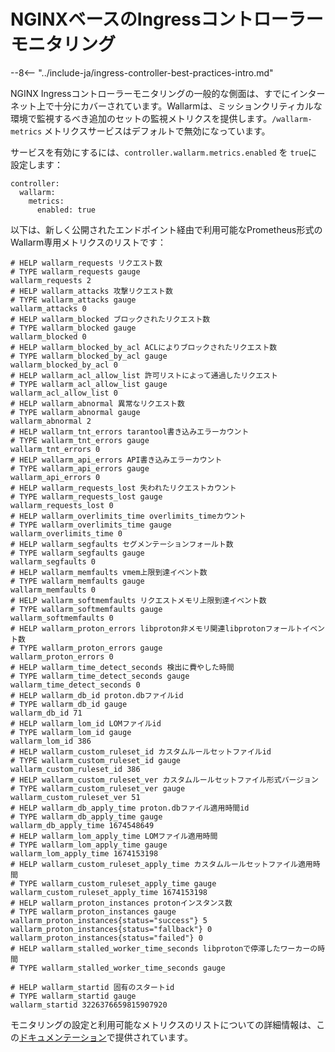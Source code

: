 # NGINXベースのIngressコントローラーモニタリング

--8<-- "../include-ja/ingress-controller-best-practices-intro.md"

NGINX Ingressコントローラーモニタリングの一般的な側面は、すでにインターネット上で十分にカバーされています。Wallarmは、ミッションクリティカルな環境で監視するべき追加のセットの監視メトリクスを提供します。`/wallarm-metrics` メトリクスサービスはデフォルトで無効になっています。

サービスを有効にするには、`controller.wallarm.metrics.enabled` を `true`に設定します：

```
controller:
  wallarm:
    metrics:
      enabled: true
```

以下は、新しく公開されたエンドポイント経由で利用可能なPrometheus形式のWallarm専用メトリクスのリストです：

```
# HELP wallarm_requests リクエスト数
# TYPE wallarm_requests gauge
wallarm_requests 2
# HELP wallarm_attacks 攻撃リクエスト数
# TYPE wallarm_attacks gauge
wallarm_attacks 0
# HELP wallarm_blocked ブロックされたリクエスト数
# TYPE wallarm_blocked gauge
wallarm_blocked 0
# HELP wallarm_blocked_by_acl ACLによりブロックされたリクエスト数
# TYPE wallarm_blocked_by_acl gauge
wallarm_blocked_by_acl 0
# HELP wallarm_acl_allow_list 許可リストによって通過したリクエスト
# TYPE wallarm_acl_allow_list gauge
wallarm_acl_allow_list 0
# HELP wallarm_abnormal 異常なリクエスト数
# TYPE wallarm_abnormal gauge
wallarm_abnormal 2
# HELP wallarm_tnt_errors tarantool書き込みエラーカウント
# TYPE wallarm_tnt_errors gauge
wallarm_tnt_errors 0
# HELP wallarm_api_errors API書き込みエラーカウント
# TYPE wallarm_api_errors gauge
wallarm_api_errors 0
# HELP wallarm_requests_lost 失われたリクエストカウント
# TYPE wallarm_requests_lost gauge
wallarm_requests_lost 0
# HELP wallarm_overlimits_time overlimits_timeカウント
# TYPE wallarm_overlimits_time gauge
wallarm_overlimits_time 0
# HELP wallarm_segfaults セグメンテーションフォールト数
# TYPE wallarm_segfaults gauge
wallarm_segfaults 0
# HELP wallarm_memfaults vmem上限到達イベント数
# TYPE wallarm_memfaults gauge
wallarm_memfaults 0
# HELP wallarm_softmemfaults リクエストメモリ上限到達イベント数
# TYPE wallarm_softmemfaults gauge
wallarm_softmemfaults 0
# HELP wallarm_proton_errors libproton非メモリ関連libprotonフォールトイベント数
# TYPE wallarm_proton_errors gauge
wallarm_proton_errors 0
# HELP wallarm_time_detect_seconds 検出に費やした時間
# TYPE wallarm_time_detect_seconds gauge
wallarm_time_detect_seconds 0
# HELP wallarm_db_id proton.dbファイルid
# TYPE wallarm_db_id gauge
wallarm_db_id 71
# HELP wallarm_lom_id LOMファイルid
# TYPE wallarm_lom_id gauge
wallarm_lom_id 386
# HELP wallarm_custom_ruleset_id カスタムルールセットファイルid
# TYPE wallarm_custom_ruleset_id gauge
wallarm_custom_ruleset_id 386
# HELP wallarm_custom_ruleset_ver カスタムルールセットファイル形式バージョン
# TYPE wallarm_custom_ruleset_ver gauge
wallarm_custom_ruleset_ver 51
# HELP wallarm_db_apply_time proton.dbファイル適用時間id
# TYPE wallarm_db_apply_time gauge
wallarm_db_apply_time 1674548649
# HELP wallarm_lom_apply_time LOMファイル適用時間
# TYPE wallarm_lom_apply_time gauge
wallarm_lom_apply_time 1674153198
# HELP wallarm_custom_ruleset_apply_time カスタムルールセットファイル適用時間
# TYPE wallarm_custom_ruleset_apply_time gauge
wallarm_custom_ruleset_apply_time 1674153198
# HELP wallarm_proton_instances protonインスタンス数
# TYPE wallarm_proton_instances gauge
wallarm_proton_instances{status="success"} 5
wallarm_proton_instances{status="fallback"} 0
wallarm_proton_instances{status="failed"} 0
# HELP wallarm_stalled_worker_time_seconds libprotonで停滞したワーカーの時間
# TYPE wallarm_stalled_worker_time_seconds gauge

# HELP wallarm_startid 固有のスタートid
# TYPE wallarm_startid gauge
wallarm_startid 3226376659815907920
```

モニタリングの設定と利用可能なメトリクスのリストについての詳細情報は、この[ドキュメンテーション](../../../monitoring/intro.md)で提供されています。